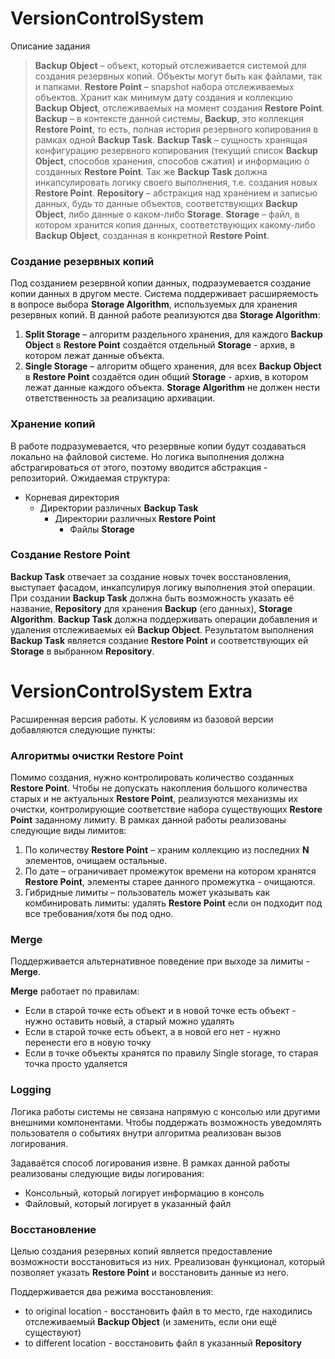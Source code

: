 # VersionControlSystem

Описание задания
> **Backup Object** – объект, который отслеживается системой для создания резервных копий. Объекты могут быть как файлами, так и папками.
> **Restore Point** – snapshot набора отслеживаемых объектов. Хранит как минимум дату создания и коллекцию **Backup Object**, отслеживаемых на момент создания **Restore Point**.
> **Backup** – в контексте данной системы, **Backup**, это коллекция **Restore Point**, то есть, полная история резервного копирования в рамках одной **Backup Task**.
> **Backup Task** – сущность хранящая конфигурацию резервного копирования (текущий список **Backup Object**, способов хранения, способов сжатия) и информацию о созданных **Restore Point**. Так же **Backup Task** должна инкапсулировать логику своего выполнения, т.е. создания новых **Restore Point**.
> **Repository** – абстракция над хранением и записью данных, будь то данные объектов, соответствующих **Backup Object**, либо данные о каком-либо **Storage**.
> **Storage** – файл, в котором хранится копия данных, соответствующих какому-либо **Backup Object**, созданная в конкретной **Restore Point**.

### Создание резервных копий
Под созданием резервной копии данных, подразумевается создание копии данных в другом месте. Система поддерживает расширяемость в вопросе выбора **Storage Algorithm**, используемых для хранения резервных копий. 
В данной работе реализуются два **Storage Algorithm**:
1. **Split Storage** – алгоритм раздельного хранения, для каждого **Backup Object** в **Restore Point** создаётся отдельный **Storage** - архив, в котором лежат данные объекта.
2. **Single Storage** – алгоритм общего хранения, для всех **Backup Object** в **Restore Point** создаётся один общий **Storage** - архив, в котором лежат данные каждого объекта.
**Storage Algorithm** не должен нести ответственность за реализацию архивации.

### Хранение копий
В работе подразумевается, что резервные копии будут создаваться локально на файловой системе. Но логика выполнения должна абстрагироваться от этого, поэтому вводится абстракция - репозиторий. 
Ожидаемая структура:
- Корневая директория
    - Директории различных **Backup Task**
        - Директории различных **Restore Point**
            - Файлы **Storage**

### Создание Restore Point
**Backup Task** отвечает за создание новых точек восстановления, выступает фасадом, инкапсулируя логику выполнения этой операции. 
При создании **Backup Task** должна быть возможность указать её название, **Repository** для хранения **Backup** (его данных), **Storage Algorithm**.
**Backup Task** должна поддерживать операции добавления и удаления отслеживаемых ей **Backup Object**.
Результатом выполнения **Backup Task** является создание **Restore Point** и соответствующих ей **Storage** в выбранном **Repository**.

# VersionControlSystem Extra
Расширенная версия работы.
К условиям из базовой версии добавляются следующие пункты:

### Алгоритмы очистки Restore Point
Помимо создания, нужно контролировать количество созданных **Restore Point**. Чтобы не допускать накопления большого количества старых и не актуальных **Restore Point**, реализуются механизмы их очистки, контролирующие соответствие набора существующих **Restore Point** заданному лимиту.
В рамках данной работы реализованы следующие виды лимитов:
1. По количеству **Restore Point** – храним коллекцию из последних **N** элементов, очищаем остальные.
2. По дате – ограничивает промежуток времени на котором хранятся **Restore Point**, элементы старее данного промежутка - очищаются.
3. Гибридные лимиты – пользователь может указывать как комбинировать лимиты: удалять **Restore Point** если он подходит под все требования/хотя бы под одно.

### Merge
Поддерживается альтернативное поведение при выходе за лимиты - **Merge**. 

**Merge** работает по правилам:
- Если в старой точке есть объект и в новой точке есть объект - нужно оставить новый, а старый можно удалять
- Если в старой точке есть объект, а в новой его нет - нужно перенести его в новую точку
- Если в точке объекты хранятся по правилу Single storage, то старая точка просто удаляется

### Logging
Логика работы системы не связана напрямую с консолью или другими внешними компонентами. Чтобы поддержать возможность уведомлять пользователя о событиях внутри алгоритма реализован вызов логирования. 

Задаваётся способ логирования извне.
В рамках данной работы реализованы следующие виды логирования:
- Консольный, который логирует информацию в консоль
- Файловый, который логирует в указанный файл

### Восстановление
Целью создания резервных копий является предоставление возможности восстановиться из них. 
Рреализован функционал, который позволяет указать **Restore Point** и восстановить данные из него. 

Поддерживается два режима восстановления:
- to original location - восстановить файл в то место, где находились отслеживаемый **Backup Object** (и заменить, если они ещё существуют)
- to different location - восстановить файл в указанный **Repository**
